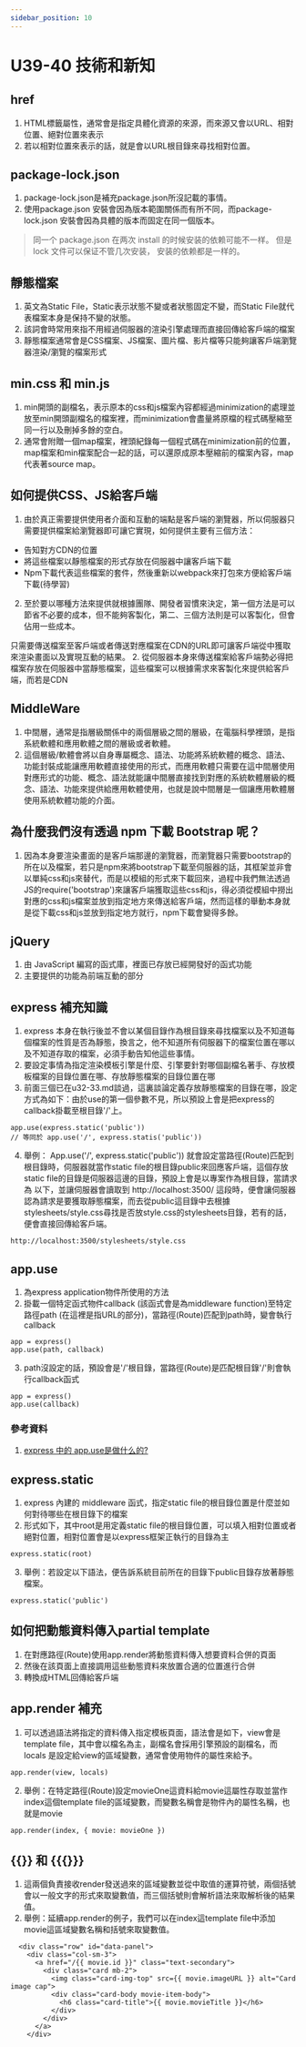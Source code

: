 ```yaml
---
sidebar_position: 10
---
```


# U39-40 技術和新知



## href 
1. HTML標籤屬性，通常會是指定具體化資源的來源，而來源又會以URL、相對位置、絕對位置來表示
2. 若以相對位置來表示的話，就是會以URL根目錄來尋找相對位置。


## package-lock.json 
1. package-lock.json是補充package.json所沒記載的事情。
2. 使用package.json 安裝會因為版本範圍關係而有所不同，而package-lock.json 安裝會因為具體的版本而固定在同一個版本。
> 同一个 package.json 在两次 install 的时候安装的依赖可能不一样。 但是 lock 文件可以保证不管几次安装， 安装的依赖都是一样的。

## 靜態檔案
1. 英文為Static File，Static表示狀態不變或者狀態固定不變，而Static File就代表檔案本身是保持不變的狀態。
2. 該詞會時常用來指不用經過伺服器的渲染引擎處理而直接回傳給客戶端的檔案
3. 靜態檔案通常會是CSS檔案、JS檔案、圖片檔、影片檔等只能夠讓客戶端瀏覽器渲染/瀏覽的檔案形式

## min.css 和 min.js
1. min開頭的副檔名，表示原本的css和js檔案內容都經過minimization的處理並放至min開頭副檔名的檔案裡，而minimization會盡量將原檔的程式碼壓縮至同一行以及刪掉多餘的空白。
2. 通常會附贈一個map檔案，裡頭紀錄每一個程式碼在minimization前的位置，map檔案和min檔案配合一起的話，可以還原成原本壓縮前的檔案內容，map代表著source map。


## 如何提供CSS、JS給客戶端
1. 由於真正需要提供使用者介面和互動的端點是客戶端的瀏覽器，所以伺服器只需要提供檔案給瀏覽器即可讓它實現，如何提供主要有三個方法：
 - 告知對方CDN的位置
 - 將這些檔案以靜態檔案的形式存放在伺服器中讓客戶端下載
 - Npm下載代表這些檔案的套件，然後重新以webpack來打包來方便給客戶端下載(待學習)
2. 至於要以哪種方法來提供就根據團隊、開發者習慣來決定，第一個方法是可以節省不必要的成本，但不能夠客製化，第二、三個方法則是可以客製化，但會佔用一些成本。

只需要傳送檔案至客戶端或者傳送對應檔案在CDN的URL即可讓客戶端從中獲取來渲染畫面以及實現互動的結果。
2. 從伺服器本身來傳送檔案給客戶端勢必得把檔案存放在伺服器中當靜態檔案，這些檔案可以根據需求來客製化來提供給客戶端，而若是CDN


## MiddleWare
1. 中間層，通常是指層級關係中的兩個層級之間的層級，在電腦科學裡頭，是指系統軟體和應用軟體之間的層級或者軟體。
2. 這個層級/軟體會將以自身專屬概念、語法、功能將系統軟體的概念、語法、功能封裝成能讓應用軟體直接使用的形式，而應用軟體只需要在這中間層使用對應形式的功能、概念、語法就能讓中間層直接找到對應的系統軟體層級的概念、語法、功能來提供給應用軟體使用，也就是說中間層是一個讓應用軟體層使用系統軟體功能的介面。


## 為什麼我們沒有透過 npm 下載 Bootstrap 呢？
1. 因為本身要渲染畫面的是客戶端那邊的瀏覽器，而瀏覽器只需要bootstrap的所在以及檔案，若只是npm來將bootstrap下載至伺服器的話，其框架並非會以單純css和js來替代，而是以模組的形式來下載回來，過程中我們無法透過JS的require('bootstrap')來讓客戶端獲取這些css和js，得必須從模組中撈出對應的css和js檔案並放到指定地方來傳送給客戶端，然而這樣的舉動本身就是從下載css和js並放到指定地方就行，npm下載會變得多餘。


## jQuery
1. 由 JavaScript 編寫的函式庫，裡面已存放已經開發好的函式功能
2. 主要提供的功能為前端互動的部分


## express 補充知識
1. express 本身在執行後並不會以某個目錄作為根目錄來尋找檔案以及不知道每個檔案的性質是否為靜態，換言之，他不知道所有伺服器下的檔案位置在哪以及不知道存取的檔案，必須手動告知他這些事情。
2. 要設定事情為指定渲染模板引擎是什麼、引擎要針對哪個副檔名著手、存放模板檔案的目錄位置在哪、存放靜態檔案的目錄位置在哪
3. 前面三個已在u32-33.md談過，這裏談論定義存放靜態檔案的目錄在哪，設定方式為如下：由於use的第一個參數不見，所以預設上會是把express的callback掛載至根目錄'/'上。
```
app.use(express.static('public'))
// 等同於 app.use('/', express.statis('public'))
```



4. 舉例： App.use('/', express.static('public'))  就會設定當路徑(Route)匹配到根目錄時，伺服器就當作static file的根目錄public來回應客戶端，這個存放static file的目錄是伺服器這邊的目錄，預設上會是以專案作為根目錄，當請求為
以下，並讓伺服器會讀取到 http://localhost:3500/ 這段時，便會讓伺服器認為請求是要獲取靜態檔案，而去從public這目錄中去根據stylesheets/style.css尋找是否放style.css的stylesheets目錄，若有的話，便會直接回傳給客戶端。
```
http://localhost:3500/stylesheets/style.css
```



## app.use
1. 為express application物件所使用的方法
2. 掛載一個特定函式物件callback (該函式會是為middleware function)至特定路徑path (在這裡是指URL的部分)，當路徑(Route)匹配到path時，變會執行callback
```
app = express()
app.use(path, callback)
```
3. path沒設定的話，預設會是'/'根目錄，當路徑(Route)是匹配根目錄'/'則會執行callback函式

```
app = express()
app.use(callback)
```

### 參考資料
1. [express 中的 app.use是做什么的?](https://www.zhihu.com/question/31096359)

## express.static
1. express 內建的 middleware 函式，指定static file的根目錄位置是什麼並如何對待哪些在根目錄下的檔案
2. 形式如下，其中root是用定義static file的根目錄位置，可以填入相對位置或者絕對位置，相對位置會是以express框架正執行的目錄為主
```
express.static(root) 
```
3. 舉例：若設定以下語法，便告訴系統目前所在的目錄下public目錄存放著靜態檔案。
```
express.static('public')
```

## 如何把動態資料傳入partial template
1. 在對應路徑(Route)使用app.render將動態資料傳入想要資料合併的頁面
2. 然後在該頁面上直接調用這些動態資料來放置合適的位置進行合併
3. 轉換成HTML回傳給客戶端

## app.render 補充
1. 可以透過語法將指定的資料傳入指定模板頁面，語法會是如下，view會是template file，其中會以檔名為主，副檔名會採用引擎預設的副檔名，而locals 是設定給view的區域變數，通常會使用物件的屬性來給予。

```
app.render(view, locals)
```

2. 舉例：在特定路徑(Route)設定movieOne這資料給movie這屬性存取並當作index這個template file的區域變數，而變數名稱會是物件內的屬性名稱，也就是movie

```
app.render(index, { movie: movieOne })
```


## {{}} 和 {{{}}}
1.  這兩個負責接收render發送過來的區域變數並從中取值的運算符號，兩個括號會以一般文字的形式來取變數值，而三個括號則會解析語法來取解析後的結果值。
2. 舉例：延續app.render的例子，我們可以在index這template file中添加movie這區域變數名稱和括號來取變數值。

```
  <div class="row" id="data-panel">
    <div class="col-sm-3">
      <a href="/{{ movie.id }}" class="text-secondary">
        <div class="card mb-2">
          <img class="card-img-top" src={{ movie.imageURL }} alt="Card image cap">
          <div class="card-body movie-item-body">
            <h6 class="card-title">{{ movie.movieTitle }}</h6>
          </div>
        </div>
      </a>
    </div>

```
